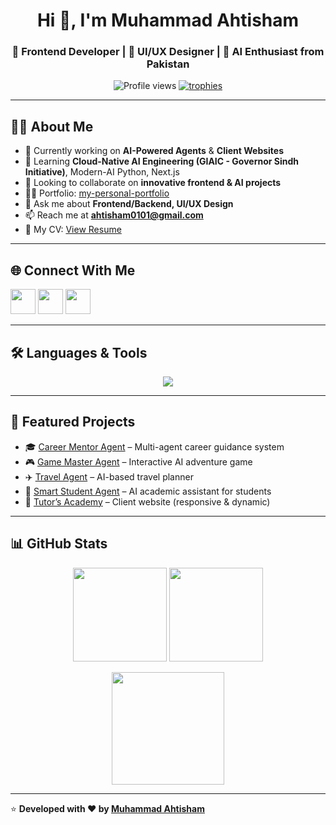 <h1 align="center">Hi 👋, I'm Muhammad Ahtisham</h1>
<h3 align="center">🚀 Frontend Developer | 🎨 UI/UX Designer | 🤖 AI Enthusiast from Pakistan</h3>

<p align="center">
  <img src="https://komarev.com/ghpvc/?username=ahtishamnadeem&label=Profile%20Views&color=0e75b6&style=flat" alt="Profile views" /> 
  <a href="https://github.com/ryo-ma/github-profile-trophy">
    <img src="https://github-profile-trophy.vercel.app/?username=ahtishamnadeem&theme=dracula&margin-w=10&margin-h=10" alt="trophies" />
  </a>
</p>

---

## 👨‍💻 About Me  
- 🔭 Currently working on **AI-Powered Agents** & **Client Websites**
- 🌱 Learning **Cloud-Native AI Engineering (GIAIC - Governor Sindh Initiative)**, Modern-AI Python, Next.js  
- 👯 Looking to collaborate on **innovative frontend & AI projects**  
- 👨‍💻 Portfolio: [my-personal-portfolio](https://my-personal-portfolio-website-lilac.vercel.app/)  
- 💬 Ask me about **Frontend/Backend, UI/UX Design**  
- 📫 Reach me at **ahtisham0101@gmail.com**  
- 📄 My CV: [View Resume](https://milestone1-2-theta.vercel.app/)  

---

## 🌐 Connect With Me
<p align="left">
<a href="https://linkedin.com/in/muhammad-ahtisham" target="blank"><img src="https://skillicons.dev/icons?i=linkedin" height="40" /></a>
<a href="https://discord.gg/aY4A8w5g" target="blank"><img src="https://skillicons.dev/icons?i=discord" height="40" /></a>
<a href="mailto:ahtisham0101@gmail.com"><img src="https://skillicons.dev/icons?i=gmail" height="40" /></a>
</p>

---

## 🛠️ Languages & Tools
<p align="center">
<img src="https://skillicons.dev/icons?i=html,css,js,ts,react,nextjs,tailwind,python,git,figma,ai,ps" />
</p>

---

## 🚀 Featured Projects
- 🎓 [Career Mentor Agent](https://github.com/ahtishamnadeem/Career_Mentor-Agent) – Multi-agent career guidance system  
- 🎮 [Game Master Agent](https://github.com/ahtishamnadeem/Game-Master-Agent) – Interactive AI adventure game  
- ✈️ [Travel Agent](https://github.com/ahtishamnadeem/Travel-Agent) – AI-based travel planner  
- 🤖 [Smart Student Agent](https://github.com/ahtishamnadeem/Smart_Student_AIAgent) – AI academic assistant for students  
- 🏫 [Tutor’s Academy](https://tutors-academy.com/) – Client website (responsive & dynamic)  

---

## 📊 GitHub Stats
<p align="center">
  <img src="https://github-readme-stats.vercel.app/api?username=ahtishamnadeem&show_icons=true&theme=radical" height="150" />
  <img src="https://github-readme-stats.vercel.app/api/top-langs/?username=ahtishamnadeem&layout=compact&theme=radical" height="150" />
</p>

<p align="center">
  <img src="https://github-readme-streak-stats.herokuapp.com/?user=ahtishamnadeem&theme=radical" height="180" />
</p>

---

⭐️ **Developed with ❤️ by [Muhammad Ahtisham](https://github.com/ahtishamnadeem)**
